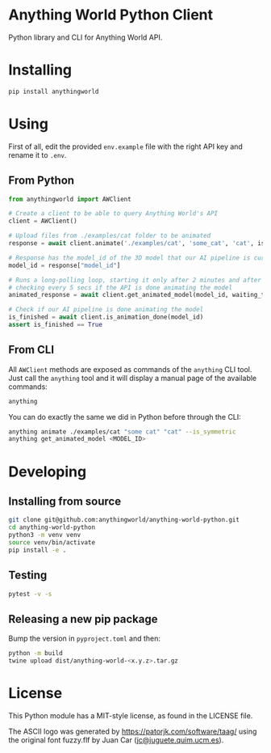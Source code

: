 # Anything World Python Client

Python library and CLI for Anything World API.

# Installing

```bash
pip install anythingworld
```

# Using

First of all, edit the provided `env.example` file with the right API key and rename
it to `.env`.

## From Python

```python
from anythingworld import AWClient

# Create a client to be able to query Anything World's API
client = AWClient()

# Upload files from ./examples/cat folder to be animated
response = await client.animate('./examples/cat', 'some_cat', 'cat', is_symmetric=True)

# Response has the model_id of the 3D model that our AI pipeline is currently animating
model_id = response["model_id"]

# Runs a long-polling loop, starting it only after 2 minutes and after that,
# checking every 5 secs if the API is done animating the model
animated_response = await client.get_animated_model(model_id, waiting_time=5, warmup_time=120)

# Check if our AI pipeline is done animating the model
is_finished = await client.is_animation_done(model_id)
assert is_finished == True
```

## From CLI

All `AWClient` methods are exposed as commands of the `anything` CLI tool.
Just call the `anything` tool and it will display a manual page of the
available commands:

```bash
anything
```

You can do exactly the same we did in Python before through the CLI:

```bash
anything animate ./examples/cat "some cat" "cat" --is_symmetric
anything get_animated_model <MODEL_ID>
```

# Developing

## Installing from source

```bash
git clone git@github.com:anythingworld/anything-world-python.git
cd anything-world-python
python3 -m venv venv
source venv/bin/activate
pip install -e .
```

## Testing

```bash
pytest -v -s
```

## Releasing a new pip package

Bump the version in `pyproject.toml` and then:

```bash
python -m build
twine upload dist/anything-world-<x.y.z>.tar.gz
```

# License

This Python module has a MIT-style license, as found in the LICENSE file.

The ASCII logo was generated by https://patorjk.com/software/taag/ using the
original font fuzzy.flf by Juan Car (jc@juguete.quim.ucm.es).
